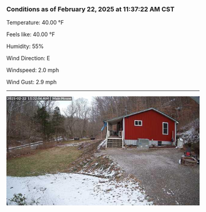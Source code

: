 ### Conditions as of February 22, 2025 at 11:37:22 AM CST 

Temperature: 40.00 &deg;F

Feels like: 40.00 &deg;F

Humidity: 55%

Wind Direction: E

Windspeed: 2.0 mph

Wind Gust: 2.9 mph

---

<img src="./images/latest.jpeg"/>


